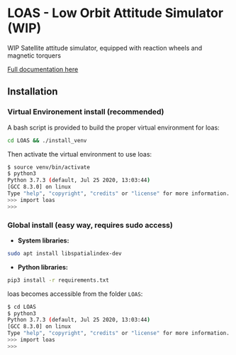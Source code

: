 # LOAS - Low Orbit Attitude Simulator (WIP)
WIP Satellite attitude simulator, equipped with reaction wheels and magnetic torquers

[Full documentation here](https://loas.feg.ovh/)

## Installation

### Virtual Environement install (recommended)

A bash script is provided to build the proper virtual environment for loas:

```bash
cd LOAS && ./install_venv
```

Then activate the virtual environment to use loas:

```bash
$ source venv/bin/activate
$ python3
Python 3.7.3 (default, Jul 25 2020, 13:03:44)
[GCC 8.3.0] on linux
Type "help", "copyright", "credits" or "license" for more information.
>>> import loas
>>>
```

### Global install (easy way, requires sudo access)

- **System libraries:**
```bash
sudo apt install libspatialindex-dev
```

- **Python libraries:**
```bash
pip3 install -r requirements.txt
```

loas becomes accessible from the folder `LOAS`:

```bash
$ cd LOAS
$ python3
Python 3.7.3 (default, Jul 25 2020, 13:03:44)
[GCC 8.3.0] on linux
Type "help", "copyright", "credits" or "license" for more information.
>>> import loas
>>>
```
